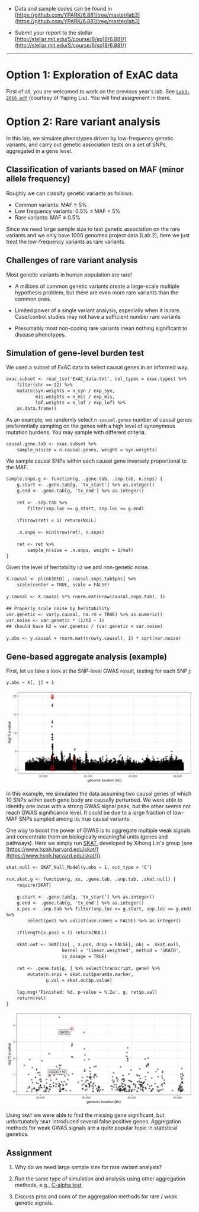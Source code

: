 * Data and sample codes can be found in [https://github.com/YPARK/6.881/tree/master/lab3](https://github.com/YPARK/6.881/tree/master/lab3)

* Submit your report to the stellar [http://stellar.mit.edu/S/course/6/sp18/6.881/](http://stellar.mit.edu/S/course/6/sp18/6.881/)

---

# Option 1: Exploration of ExAC data

First of all, you are welcomed to work on the previous year's lab.  See [`Lab3-2016.pdf`](Lab3-2016.pdf) (courtesy of Yaping Liu).  You will find assignment in there.

# Option 2: Rare variant analysis

In this lab, we simulate phenotypes driven by low-frequency genetic
variants, and carry out genetic association tests on a set of SNPs,
aggregated in a gene level.


## Classification of variants based on MAF (minor allele frequency) 

Roughly we can classify genetic variants as follows.

- Common variants: MAF $\ge$ 5%
- Low frequency variants: 0.5% $\le$ MAF $<$ 5%
- Rare variants: MAF $\le$ 0.5%

Since we need large sample size to test genetic association on the
rare variants and we only have 1000 genomes project data (Lab 2), here
we just treat the low-frequency variants as rare variants.

## Challenges of rare variant analysis

Most genetic variants in human population are rare!

- A millions of common genetic variants create a large-scale multiple hypothesis problem, but there are even more rare variants than the common ones.

- Limited power of a single variant analysis, especially when it is rare.  Case/control studies may not have a sufficient number rare variants

- Presumably most non-coding rare variants mean nothing significant to disease phenotypes.

## Simulation of gene-level burden test

We used a subset of ExAC data to select causal genes in an informed way.

```
exac.subset <- read_tsv('ExAC_data.txt', col_types = exac.types) %>%
    filter(chr == 22) %>%
    mutate(syn.weights = n_syn / exp_syn,
           mis.weights = n_mis / exp_mis,
           lof.weights = n_lof / exp_lof) %>%
    as.data.frame()
```

As an example, we randomly select `n.causal.genes` number of causal
genes preferentially sampling on the genes with a high level of
synonymous mutation burdens.  You may sample with different criteria.

```
causal.gene.tab <- exac.subset %>%
    sample_n(size = n.causal.genes, weight = syn.weights)
```

We sample causal SNPs within each causal gene inversely proportional
to the MAF.

```
sample.snps.g <- function(g, .gene.tab, .snp.tab, n.snps) {
    g.start <- .gene.tab[g, 'tx_start'] %>% as.integer()
    g.end <- .gene.tab[g, 'tx_end'] %>% as.integer()

    ret <- .snp.tab %>%
        filter(snp.loc >= g.start, snp.loc <= g.end)

    if(nrow(ret) < 1) return(NULL)

    .n.snps <- min(nrow(ret), n.snps)

    ret <- ret %>%
        sample_n(size = .n.snps, weight = 1/maf)
}
```

Given the level of heritability `h2` we add non-genetic noise.

```
X.causal <- plink$BED[ , causal.snps.tab$pos] %>%
    scale(center = TRUE, scale = FALSE)

y.causal <- X.causal %*% rnorm.mat(nrow(causal.snps.tab), 1)

## Properly scale noise by heritability
var.genetic <- var(y.causal, na.rm = TRUE) %>% as.numeric()
var.noise <- var.genetic * (1/h2 - 1)
## should have h2 = var.genetic / (var.genetic + var.noise)

y.obs <- y.causal + rnorm.mat(nrow(y.causal), 1) * sqrt(var.noise)
```

## Gene-based aggregate analysis (example)

First, let us take a look at the SNP-level GWAS result, testing for each SNP $j$:
```
y.obs ~ X[, j] + 1
```

![](figure_lab3_gwas.png)

In this example, we simulated the data assuming two causal genes of
which 10 SNPs within each gene body are causally perturbed.  We were
able to identify one locus with a strong GWAS signal peak, but the
other seems not reach GWAS significance level.  It could be due to a
large fraction of low-MAF SNPs sampled among its true causal variants.

One way to boost the power of GWAS is to aggregate multiple weak
signals and concentrate them on biologically meaningful units (genes
and pathways).  Here we simply run [SKAT](https://cran.r-project.org/web/packages/SKAT/index.html), developed by Xihong Lin's group (see [https://www.hsph.harvard.edu/skat/](https://www.hsph.harvard.edu/skat/)).

```
skat.null <- SKAT_Null_Model(y.obs ~ 1, out_type = 'C')

run.skat.g <- function(g, xx, .gene.tab, .snp.tab, .skat.null) {
    require(SKAT)

    g.start <- .gene.tab[g, 'tx_start'] %>% as.integer()
    g.end <- .gene.tab[g, 'tx_end'] %>% as.integer()
    x.pos <- .snp.tab %>% filter(snp.loc >= g.start, snp.loc <= g.end) %>%
        select(pos) %>% unlist(use.names = FALSE) %>% as.integer()

    if(length(x.pos) < 1) return(NULL)

    skat.out <- SKAT(xx[ , x.pos, drop = FALSE], obj = .skat.null,
                     kernel = 'linear.weighted', method = 'SKATO',
                     is_dosage = TRUE)

    ret <- .gene.tab[g, ] %>% select(transcript, gene) %>%
        mutate(n.snps = skat.out$param$n.marker,
               p.val = skat.out$p.value)

    log.msg('Finished: %d, p-value = %.2e', g, ret$p.val)
    return(ret)
}
```

![](figure_lab3_skat.png)

Using `SKAT` we were able to find the missing gene significant, but
unfortunately `SKAT` introduced several false positive genes.
Aggregation methods for weak GWAS signals are a quite popular topic in
statistical genetics.

## Assignment

1. Why do we need large sample size for rare variant analysis?

2. Run the same type of simulation and analysis using other aggregation methods, e.g., [C-alpha test](https://www.rdocumentation.org/packages/AssotesteR/versions/0.1-10/topics/CALPHA).

3. Discuss pros and cons of the aggregation methods for rare / weak genetic signals.

